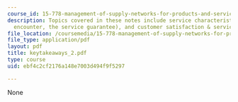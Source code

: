 ```yaml
---
course_id: 15-778-management-of-supply-networks-for-products-and-services-summer-2004
description: Topics covered in these notes include service characteristics (the service
  encounter, the service guarantee), and customer satisfaction & service quality.
file_location: /coursemedia/15-778-management-of-supply-networks-for-products-and-services-summer-2004/ebf4c2cf2176a148e7003d494f9f5297_keytakeaways_2.pdf
file_type: application/pdf
layout: pdf
title: keytakeaways_2.pdf
type: course
uid: ebf4c2cf2176a148e7003d494f9f5297

---
```

None